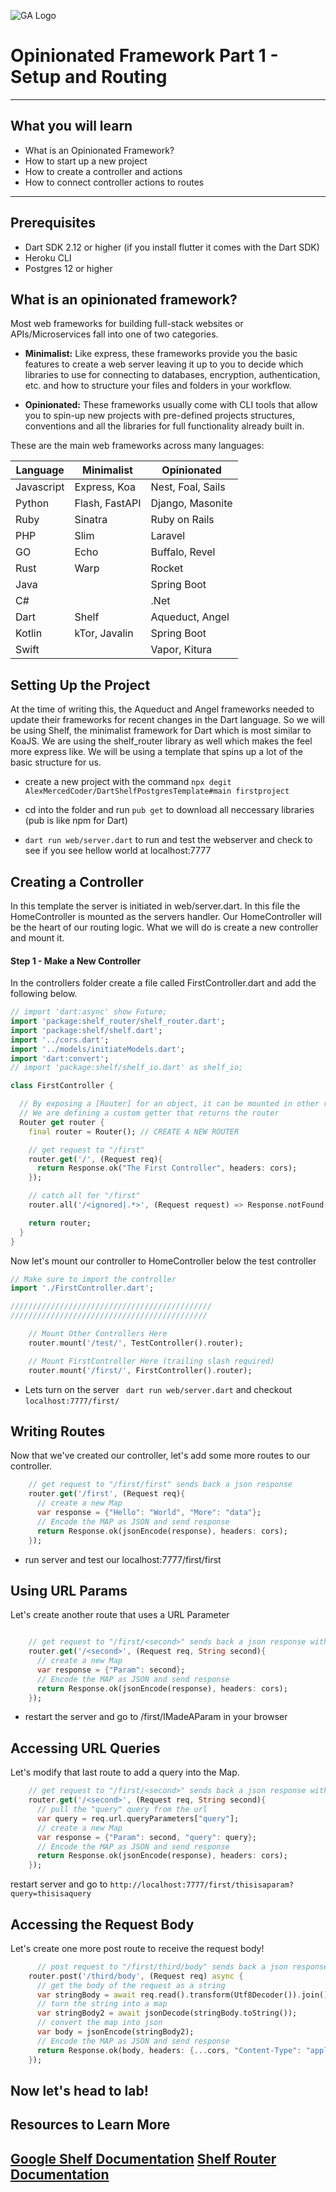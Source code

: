 ![GA Logo](https://upload.wikimedia.org/wikipedia/en/thumb/f/f4/General_Assembly_logo.svg/1280px-General_Assembly_logo.svg.png)

# Opinionated Framework Part 1 - Setup and Routing

---

## What you will learn

- What is an Opinionated Framework?
- How to start up a new project
- How to create a controller and actions
- How to connect controller actions to routes

---

## Prerequisites

- Dart SDK 2.12 or higher (if you install flutter it comes with the Dart SDK)
- Heroku CLI
- Postgres 12 or higher

## What is an opinionated framework?

Most web frameworks for building full-stack websites or APIs/Microservices fall into one of two categories.

- **Minimalist:** Like express, these frameworks provide you the basic features to create a web server leaving it up to you to decide which libraries to use for connecting to databases, encryption, authentication, etc. and how to structure your files and folders in your workflow.

- **Opinionated:** These frameworks usually come with CLI tools that allow you to spin-up new projects with pre-defined projects structures, conventions and all the libraries for full functionality already built in.

These are the main web frameworks across many languages:

| Language   | Minimalist     | Opinionated       |
| ---------- | -------------- | ----------------- |
| Javascript | Express, Koa   | Nest, Foal, Sails |
| Python     | Flash, FastAPI | Django, Masonite  |
| Ruby       | Sinatra        | Ruby on Rails     |
| PHP        | Slim           | Laravel           |
| GO         | Echo           | Buffalo, Revel    |
| Rust       | Warp           | Rocket            |
| Java       |                | Spring Boot       |
| C#         |                | .Net              |
| Dart       | Shelf          | Aqueduct, Angel   |
| Kotlin     | kTor, Javalin  | Spring Boot       |
| Swift      |                | Vapor, Kitura     |

## Setting Up the Project

At the time of writing this, the Aqueduct and Angel frameworks needed to update their frameworks for recent changes in the Dart language. So we will be using Shelf, the minimalist framework for Dart which is most similar to KoaJS. We are using the shelf_router library as well which makes the feel more express like. We will be using a template that spins up a lot of the basic structure for us.

- create a new project with the command `npx degit AlexMercedCoder/DartShelfPostgresTemplate#main firstproject`

- cd into the folder and run `pub get` to download all neccessary libraries (pub is like npm for Dart)

- `dart run web/server.dart` to run and test the webserver and check to see if you see hellow world at localhost:7777

## Creating a Controller

In this template the server is initiated in web/server.dart. In this file the HomeController is mounted as the servers handler. Our HomeController will be the heart of our routing logic. What we will do is create a new controller and mount it.

#### Step 1 - Make a New Controller

In the controllers folder create a file called FirstController.dart and add the following below.

```dart
// import 'dart:async' show Future;
import 'package:shelf_router/shelf_router.dart';
import 'package:shelf/shelf.dart';
import '../cors.dart';
import '../models/initiateModels.dart';
import 'dart:convert';
// import 'package:shelf/shelf_io.dart' as shelf_io;

class FirstController {

  // By exposing a [Router] for an object, it can be mounted in other routers.
  // We are defining a custom getter that returns the router
  Router get router {
    final router = Router(); // CREATE A NEW ROUTER

    // get request to "/first"
    router.get('/', (Request req){
      return Response.ok("The First Controller", headers: cors);
    });

    // catch all for "/first"
    router.all('/<ignored|.*>', (Request request) => Response.notFound('No FirstController Route Available'));

    return router;
  }
}
```

Now let's mount our controller to HomeController below the test controller

```dart
// Make sure to import the controller
import './FirstController.dart';

/////////////////////////////////////////////
////////////////////////////////////////////

    // Mount Other Controllers Here
    router.mount('/test/', TestController().router);

    // Mount FirstController Here (trailing slash required)
    router.mount('/first/', FirstController().router);

```

- Lets turn on the server ` dart run web/server.dart` and checkout `localhost:7777/first/`

## Writing Routes

Now that we've created our controller, let's add some more routes to our controller.

```dart
    // get request to "/first/first" sends back a json response
    router.get('/first', (Request req){
      // create a new Map
      var response = {"Hello": "World", "More": "data"};
      // Encode the MAP as JSON and send response
      return Response.ok(jsonEncode(response), headers: cors);
    });
```

- run server and test our localhost:7777/first/first
## Using URL Params

Let's create another route that uses a URL Parameter

```dart

    // get request to "/first/<second>" sends back a json response with the param
    router.get('/<second>', (Request req, String second){
      // create a new Map
      var response = {"Param": second};
      // Encode the MAP as JSON and send response
      return Response.ok(jsonEncode(response), headers: cors);
    });

```

- restart the server and go to /first/IMadeAParam in your browser

## Accessing URL Queries

Let's modify that last route to add a query into the Map.

```dart
    // get request to "/first/<second>" sends back a json response with the param
    router.get('/<second>', (Request req, String second){
      // pull the "query" query from the url
      var query = req.url.queryParameters["query"];
      // create a new Map
      var response = {"Param": second, "query": query};
      // Encode the MAP as JSON and send response
      return Response.ok(jsonEncode(response), headers: cors);
    });
```

restart server and go to `http://localhost:7777/first/thisisaparam?query=thisisaquery`

## Accessing the Request Body

Let's create one more post route to receive the request body!

```dart
      // post request to "/first/third/body" sends back a json response with the body
    router.post('/third/body', (Request req) async {
      // get the body of the request as a string
      var stringBody = await req.read().transform(Utf8Decoder()).join();
      // turn the string into a map
      var stringBody2 = await jsonDecode(stringBody.toString());
      // convert the map into json
      var body = jsonEncode(stringBody2);
      // Encode the MAP as JSON and send response
      return Response.ok(body, headers: {...cors, "Content-Type": "application/json"});
    });
```

Now let's head to lab!
---

## Resources to Learn More
[Google Shelf Documentation](https://pub.dev/packages/shelf)
[Shelf Router Documentation](https://pub.dev/packages/shelf_router)
---
